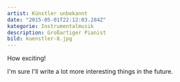 ```yaml
---
artist: Künstler unbekannt
date: "2015-05-01T22:12:03.284Z"
kategorie: Instrumentalmusik
description: Großartiger Pianist
bild: kuenstler-8.jpg
---
```


How exciting!

I'm sure I'll write a lot more interesting things in the future.


    

